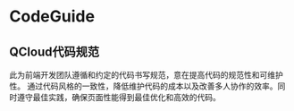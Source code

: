 ﻿# CodeGuide
## QCloud代码规范 

此为前端开发团队遵循和约定的代码书写规范，意在提高代码的规范性和可维护性。 通过代码风格的一致性，降低维护代码的成本以及改善多人协作的效率。同时遵守最佳实践，确保页面性能得到最佳优化和高效的代码。




